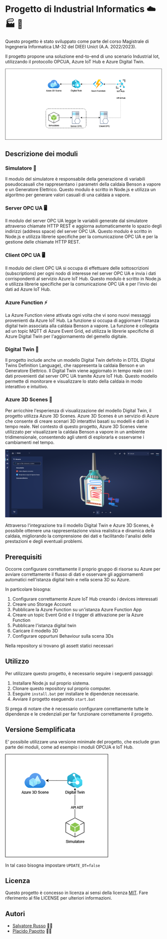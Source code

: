 # Progetto di Industrial Informatics :cloud: :factory: :mechanical_arm:

Questo progetto è stato sviluppato come parte del corso Magistrale di Ingegneria Informatica LM-32 del DIEEI Unict (A.A. 2022/2023).

Il progetto propone una soluzione end-to-end di uno scenario Industrial Iot, utilizzando il protocollo OPCUA, Azure IoT Hub e Azure Digital Twin.

![E2E Scenario](./assets/images/E2E.png)
## Descrizione dei moduli

### Simulatore :wrench:
Il modulo del simulatore è responsabile della generazione di variabili pseudocasuali che rappresentano i parametri della caldaia Benson a vapore e un Generatore Elettrico. Questo modulo è scritto in Node.js e utilizza un algoritmo per generare valori casuali di una caldaia a vapore.

### Server OPC UA :desktop_computer:
Il modulo del server OPC UA legge le variabili generate dal simulatore attraverso chiamate HTTP REST e aggiorna automaticamente lo spazio degli indirizzi (address space) del server OPC UA. Questo modulo è scritto in Node.js e utilizza librerie specifiche per la comunicazione OPC UA e per la gestione delle chiamate HTTP REST.

### Client OPC UA :desktop_computer:
Il modulo del client OPC UA si occupa di effettuare delle sottoscrizioni (subscriptions) per ogni nodo di interesse nel server OPC UA e invia i dati corrispondenti al servizio Azure IoT Hub. Questo modulo è scritto in Node.js e utilizza librerie specifiche per la comunicazione OPC UA e per l'invio dei dati ad Azure IoT Hub.

### Azure Function :zap:
La Azure Function viene attivata ogni volta che vi sono nuovi messaggi provenienti da Azure IoT Hub. La funzione si occupa di aggiornare l'istanza digital twin associata alla caldaia Benson a vapore. La funzione è collegata ad un topic MQTT di Azure Event Grid, ed utilizza le librerie specifiche di Azure Digital Twin per l'aggiornamento del gemello digitale.

### Digital Twin :robot:
Il progetto include anche un modello Digital Twin definito in DTDL (Digital Twins Definition Language), che rappresenta la caldaia Benson e un Generatore Elettrico. Il Digital Twin viene aggiornato in tempo reale con i dati provenienti dal server OPC UA tramite Azure IoT Hub. Questo modello permette di monitorare e visualizzare lo stato della caldaia in modo interattivo e intuitivo. 

### Azure 3D Scenes :ice_cube:
Per arricchire l'esperienza di visualizzazione del modello Digital Twin, il progetto utilizza Azure 3D Scenes. Azure 3D Scenes è un servizio di Azure che consente di creare scenari 3D interattivi basati su modelli e dati in tempo reale. Nel contesto di questo progetto, Azure 3D Scenes viene utilizzato per visualizzare la caldaia Benson a vapore in un ambiente tridimensionale, consentendo agli utenti di esplorarla e osservarne i cambiamenti nel tempo.

![3D Scene](./assets/images/3D%20Scene.png)

Attraverso l'integrazione tra il modello Digital Twin e Azure 3D Scenes, è possibile ottenere una rappresentazione visiva realistica e dinamica della caldaia, migliorando la comprensione dei dati e facilitando l'analisi delle prestazioni e degli eventuali problemi.

## Prerequisiti
Occorre configurare correttamente il proprio gruppo di risorse su Azure per avviare correttamente il flusso di dati e osservare gli aggiornamenti automatici nell'istanza digital twin e nella scena 3D su Azure.

In particolare bisogna:
1. Configurare correttamente Azure IoT Hub creando i devices interessati
2. Creare uno Storage Account
3. Pubblicare la Azure Function su un'istanza Azure Function App
4. Creare un topic Event Grid e il trigger di attivazione per la Azure Function
5. Pubblicare l'istanza digital twin
6. Caricare il modello 3D
7. Configurare oppurtuni Behaviour sulla scena 3Ds

Nella repository si trovano gli assett statici necessari

## Utilizzo
Per utilizzare questo progetto, è necessario seguire i seguenti passaggi:

1. Installare Node.js sul proprio sistema.
2. Clonare questo repository sul proprio computer.
3. Eseguire `install.bat` per installare le dipendenze necessarie.
4. Avviare il progetto eseguendo `start.bat`

Si prega di notare che è necessario configurare correttamente tutte le dipendenze e le credenziali per far funzionare correttamente il progetto.

## Versione Semplificata
E' possibile utilizzare una versione minimale del progetto, che esclude gran parte dei moduli, come ad esempio i moduli OPCUA e IoT Hub.

![Minimal](./assets/images/Minimal.png)

In tal caso bisogna impostare `UPDATE_DT=false`

## Licenza
Questo progetto è concesso in licenza ai sensi della licenza [MIT](https://opensource.org/licenses/MIT). Fare riferimento al file LICENSE per ulteriori informazioni.

## Autori

- [Salvatore Russo](https://github.com/salvorusso) :technologist:
- [Placido Papotto](https://github.com/Papotto97) :technologist: